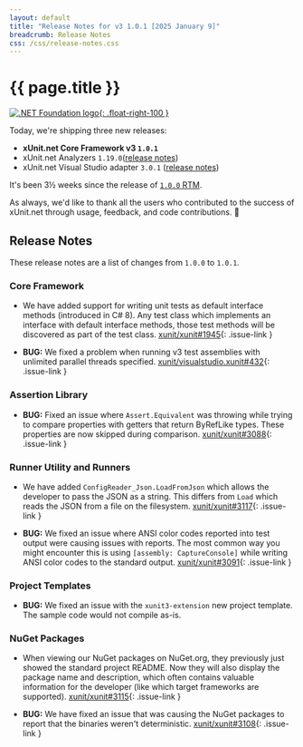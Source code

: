 ```yaml
---
layout: default
title: "Release Notes for v3 1.0.1 [2025 January 9]"
breadcrumb: Release Notes
css: /css/release-notes.css
---
```


# {{ page.title }}

[![.NET Foundation logo](https://raw.githubusercontent.com/xunit/media/main/dotnet-foundation.svg){: .float-right-100 }](https://dotnetfoundation.org/projects/project-detail/xunit)

Today, we're shipping three new releases:

* **xUnit.net Core Framework v3 `1.0.1`**
* xUnit.net Analyzers `1.19.0`([release notes](/releases/analyzers/1.19.0))
* xUnit.net Visual Studio adapter `3.0.1` ([release notes](/releases/visualstudio/3.0.1))

It's been 3½ weeks since the release of [`1.0.0` RTM](1.0.0).

As always, we'd like to thank all the users who contributed to the success of xUnit.net through usage, feedback, and code contributions. 🎉

## Release Notes

These release notes are a list of changes from `1.0.0` to `1.0.1`.

### Core Framework

* We have added support for writing unit tests as default interface methods (introduced in C# 8). Any test class which implements an interface with default interface methods, those test methods will be discovered as part of the test class. [xunit/xunit#1945](https://github.com/xunit/xunit/issues/1945){: .issue-link }

* **BUG:** We fixed a problem when running v3 test assemblies with unlimited parallel threads specified. [xunit/visualstudio.xunit#432](https://github.com/xunit/visualstudio.xunit/issues/432){: .issue-link }

### Assertion Library

* **BUG:** Fixed an issue where `Assert.Equivalent` was throwing while trying to compare properties with getters that return ByRefLike types. These properties are now skipped during comparison. [xunit/xunit#3088](https://github.com/xunit/xunit/issues/3088){: .issue-link }

### Runner Utility and Runners

* We have added `ConfigReader_Json.LoadFromJson` which allows the developer to pass the JSON as a string. This differs from `Load` which reads the JSON from a file on the filesystem. [xunit/xunit#3117](https://github.com/xunit/xunit/issues/3117){: .issue-link }

* **BUG:** We fixed an issue where ANSI color codes reported into test output were causing issues with reports. The most common way you might encounter this is using `[assembly: CaptureConsole]` while writing ANSI color codes to the standard output. [xunit/xunit#3091](https://github.com/xunit/xunit/issues/3091){: .issue-link }

### Project Templates

* **BUG:** We fixed an issue with the `xunit3-extension` new project template. The sample code would not compile as-is.

### NuGet Packages

* When viewing our NuGet packages on NuGet.org, they previously just showed the standard project README. Now they will also display the package name and description, which often contains valuable information for the developer (like which target frameworks are supported). [xunit/xunit#3115](https://github.com/xunit/xunit/issues/3115){: .issue-link }

* **BUG:** We have fixed an issue that was causing the NuGet packages to report that the binaries weren't deterministic. [xunit/xunit#3108](https://github.com/xunit/xunit/issues/3108){: .issue-link }
